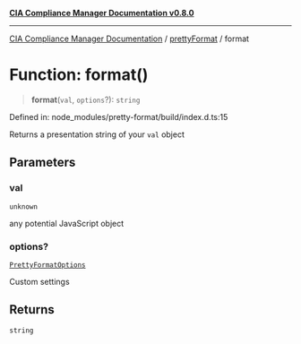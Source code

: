 [**CIA Compliance Manager Documentation v0.8.0**](../../../README.md)

***

[CIA Compliance Manager Documentation](../../../globals.md) / [prettyFormat](../README.md) / format

# Function: format()

> **format**(`val`, `options`?): `string`

Defined in: node\_modules/pretty-format/build/index.d.ts:15

Returns a presentation string of your `val` object

## Parameters

### val

`unknown`

any potential JavaScript object

### options?

[`PrettyFormatOptions`](../interfaces/PrettyFormatOptions.md)

Custom settings

## Returns

`string`
